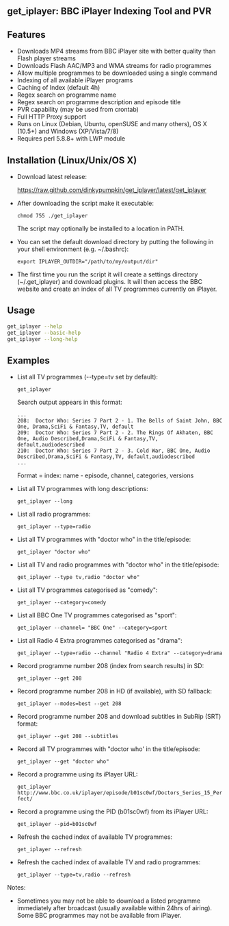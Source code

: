 ## get_iplayer: BBC iPlayer Indexing Tool and PVR

## Features

* Downloads MP4 streams from BBC iPlayer site with better quality than Flash player streams
* Downloads Flash AAC/MP3 and WMA streams for radio programmes
* Allow multiple programmes to be downloaded using a single command
* Indexing of all available iPlayer programs
* Caching of Index (default 4h)
* Regex search on programme name 
* Regex search on programme description and episode title
* PVR capability (may be used from crontab)
* Full HTTP Proxy support
* Runs on Linux (Debian, Ubuntu, openSUSE and many others), OS X (10.5+) and Windows (XP/Vista/7/8)
* Requires perl 5.8.8+ with LWP module


## Installation (Linux/Unix/OS X)

* Download latest release:

	<https://raw.github.com/dinkypumpkin/get_iplayer/latest/get_iplayer>

* After downloading the script make it executable:

	`chmod 755 ./get_iplayer`
  
	The script may optionally be installed to a location in PATH.

* You can set the default download directory by putting the following in your shell environment (e.g. ~/.bashrc):

	`export IPLAYER_OUTDIR="/path/to/my/output/dir"`

* The first time you run the script it will create a settings directory (~/.get_iplayer) and download plugins.  It will then access the BBC website and create an index of all TV programmes currently on iPlayer.


## Usage 
  
``` bash
get_iplayer --help
get_iplayer --basic-help
get_iplayer --long-help
```

## Examples

* List all TV programmes (--type=tv set by default):

	`get_iplayer`

	Search output appears in this format:

	```
	...
	208:  Doctor Who: Series 7 Part 2 - 1. The Bells of Saint John, BBC One, Drama,SciFi & Fantasy,TV, default
	209:  Doctor Who: Series 7 Part 2 - 2. The Rings Of Akhaten, BBC One, Audio Described,Drama,SciFi & Fantasy,TV, default,audiodescribed
	210:  Doctor Who: Series 7 Part 2 - 3. Cold War, BBC One, Audio Described,Drama,SciFi & Fantasy,TV, default,audiodescribed
	...
	```

	Format = index: name - episode, channel, categories, versions 
  
* List all TV programmes with long descriptions:

	`get_iplayer --long`

* List all radio programmes:

	`get_iplayer --type=radio`

* List all TV programmes with "doctor who" in the title/episode:

	`get_iplayer "doctor who"`

* List all TV and radio programmes with "doctor who" in the title/episode:

	`get_iplayer --type tv,radio "doctor who"`

* List all TV programmes categorised as "comedy":

	`get_iplayer --category=comedy`

* List all BBC One TV programmes categorised as "sport":

	`get_iplayer --channel= "BBC One" --category=sport`

* List all Radio 4 Extra programmes categorised as "drama":

	`get_iplayer --type=radio --channel "Radio 4 Extra" --category=drama`

* Record programme number 208 (index from search results) in SD:

	`get_iplayer --get 208`

* Record programme number 208 in HD (if available), with SD fallback:

	`get_iplayer --modes=best --get 208`

* Record programme number 208 and download subtitles in SubRip (SRT) format:

	`get_iplayer --get 208 --subtitles`

* Record all TV programmes with "doctor who' in the title/episode:

	`get_iplayer --get "doctor who"`

* Record a programme using its iPlayer URL:

	`get_iplayer http://www.bbc.co.uk/iplayer/episode/b01sc0wf/Doctors_Series_15_Perfect/`

* Record a programme using the PID (b01sc0wf) from its iPlayer URL:

	`get_iplayer --pid=b01sc0wf`
  
* Refresh the cached index of available TV programmes:

	`get_iplayer --refresh`

* Refresh the cached index of available TV and radio programmes:

	`get_iplayer --type=tv,radio --refresh`


Notes:

* Sometimes you may not be able to download a listed programme immediately after broadcast (usually available within 24hrs of airing). Some BBC  programmes may not be available from iPlayer.


